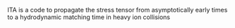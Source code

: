 ITA is a code to propagate the stress tensor from asymptotically 
early times to a hydrodynamic matching time in heavy ion collisions
